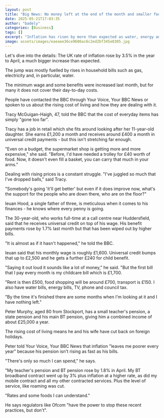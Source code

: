 ```yaml
---
layout: post
title: "Big News: No money left at the end of the month and smaller food shops - How inflation rise affects you"
date: 2025-05-21T17:03:35
author: "badely"
categories: [Business]
tags: []
excerpt: "Inflation has risen by more than expected as water, energy and food bills grew - how are ordinary people making their income stretch?"
image: assets/images/eaeaee36ce9606ac6c2ed2bf345e8305.jpg
---
```


Let's dive into the details: The UK rate of inflation rose by 3.5% in the year to April, a much bigger increase than expected.

The jump was mostly fuelled by rises in household bills such as gas, electricity and, in particular, water.

The minimum wage and some benefits were increased last month, but for many it does not cover their day-to-day costs.   

People have contacted the BBC through Your Voice, Your BBC News or spoken to us about the rising cost of living and how they are dealing with it.

Tracy McGuigan-Haigh, 47, told the BBC that the cost of everyday items has simply "gone too far". 

Tracy has a job in retail which she fits around looking after her 11-year-old daughter. She earns £1,200 a month and receives around £400 a month in universal credit payments - but this isn't stretching far enough.

"Even on a budget, the supermarket shop is getting more and more expensive," she said. "Before, I'd have needed a trolley for £40 worth of food. Now, it doesn't even fill a basket, you can carry that much in your arms."

Dealing with rising prices is a constant struggle. "I've juggled so much that I've dropped balls," said Tracy.

"Somebody's going 'it'll get better' but even if it does improve now, what's the support for the people who are down there, who are on the floor?"

Ieuan Hood, a single father of three, is meticulous when it comes to his finances - he knows where every penny is going.

The 30-year-old, who works full-time at a call centre near Huddersfield, said that he receives universal credit on top of his wage. His benefit payments rose by 1.7% last month but that has been wiped out by higher bills.

"It is almost as if it hasn't happened," he told the BBC.

Ieuan said that his monthly wage is roughly £1,600. Universal credit bumps that up to £2,500 and he gets a further £240 for child benefit.

"Saying it out loud it sounds like a lot of money," he said. "But the first bill that I pay every month is my childcare bill which is £1,700.

"Rent is then £500, food shopping will be around £700, transport is £150. I also have water bills, energy bills, TV, phone and council tax.

"By the time it's finished there are some months when I'm looking at it and I have nothing left."

Peter Murphy, aged 80 from Stockport, has a small teacher's pension, a state pension and his main BT pension, giving him a combined income of about £25,000 a year.

The rising cost of living means he and his wife have cut back on foreign holidays.

Peter told Your Voice, Your BBC News that inflation "leaves me poorer every year" because his pension isn't rising as fast as his bills.

"There's only so much I can spend," he says.

"My teacher's pension and BT pension rose by 1.8% in April. My BT broadband contract went up by 3% plus inflation at a higher rate, as did my mobile contract and all my other contracted services. Plus the level of service, like roaming was cut.

"Rates and some foods I can understand."

He says regulators like Ofcom "have the power to stop these recent practices, but don't".

